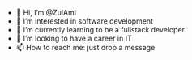 - 👋 Hi, I’m @ZulAmi
- 👀 I’m interested in software development
- 🌱 I’m currently learning to be a fullstack developer
- 💞️ I’m looking to have a career in IT
- 📫 How to reach me: just drop a message

<!---
ZulAmi/ZulAmi is a ✨ special ✨ repository because its `README.md` (this file) appears on your GitHub profile.
You can click the Preview link to take a look at your changes.
--->
